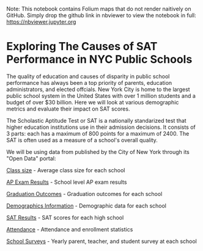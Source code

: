 Note:  This notebook contains Folium maps that do not render naitively on GitHub.  Simply drop the github link in nbviewer to view the notebook in full:
https://nbviewer.jupyter.org

# Exploring The Causes of SAT Performance in NYC Public Schools

The quality of education and causes of disparity in public school performance has always been a top priority of parents, education administrators, and elected offcials.  New York City is home to the largest public school system in the United States with over 1 million students and a budget of over $30 billion.  Here we will look at various demographic metrics and evaluate their impact on SAT scores.  

The Scholastic Aptitude Test or SAT is a nationally standarized test that higher education institutions use in their admission decisions.  It consists of 3 parts: each has a maximum of 800 points for a maximum of 2400.  The SAT is often used as a measure of a school's overall quality.  

We will be using data from published by the City of New York through its "Open Data" portal:

[Class size](https://data.cityofnewyork.us/Education/2010-2011-Class-Size-School-level-detail/urz7-pzb3) - Average class size for each school

[AP Exam Results](https://data.cityofnewyork.us/Education/2010-AP-College-Board-School-Level-Results/itfs-ms3e) - School level AP exam results

[Graduation Outcomes](https://data.cityofnewyork.us/Education/2005-2010-Graduation-Outcomes-School-Level/vh2h-md7a) - Graduation outcomes for each school

[Demographics Information](https://data.cityofnewyork.us/Education/2006-2012-School-Demographics-and-Accountability-S/ihfw-zy9j) - Demographic data for each school

[SAT Results](https://data.cityofnewyork.us/Education/2012-SAT-Results/f9bf-2cp4) - SAT scores for each high school

[Attendance](https://data.cityofnewyork.us/Education/2010-2011-School-Attendance-and-Enrollment-Statist/7z8d-msnt) - Attendance and enrollment statistics

[School Surveys](https://data.cityofnewyork.us/Education/2011-NYC-School-Survey/mnz3-dyi8) - Yearly parent, teacher, and student survey at each school
